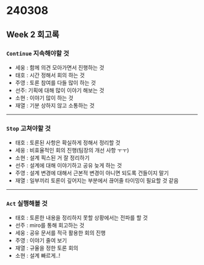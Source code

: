 # 240308

## Week 2 회고록

### `Continue` 지속해야할 것

- 세웅 : 함께 의견 모아가면서 진행하는 것
- 태호 : 시간 정해서 회의 하는 것
- 주영 : 토론 참여를 다들 많이 하는 것
- 선주: 기획에 대해 많이 이야기 해보는 것
- 소현 : 이야기 많이 하는 것
- 재열 : 기분 상하지 않고 소통하는 것

---

### `Stop` 고쳐야할 것

- 태호 : 토론된 사항은 확실하게 정해서 정리할 것
- 세웅 : 비효율적인 회의 진행(팀장의 개선 사항 ㅜㅜ)
- 소현 : 설계 픽스된 거 잘 정리하기
- 선주 : 설계에 대해 이야기하고 공유 늦게 하는 것
- 주영 : 설계 변경에 대해서 근본적 변경이 아니면 되도록 건들이지 말기
- 재열 : 일부끼리 토론이 깊어지는 부분에서 끊어줄 타이밍이 필요할 것 같음

---

### `Act` 실행해볼 것

- 태호 : 토론한 내용을 정리하지 못할 상황에서는 전파를 할 것
- 선주 : miro를 통해 회고하는 것
- 세웅 : 공유 문서를 적극 활용한 회의 진행
- 주영 : 이야기 줄여 보기
- 재열 : 규율을 정한 토론 회의
- 소현 : 설계 빠르게..!
